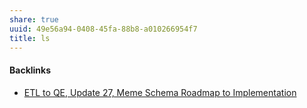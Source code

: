 ```yaml
---
share: true
uuid: 49e56a94-0408-45fa-88b8-a010266954f7
title: ls
---
```

#### Backlinks

* [ETL to QE, Update 27, Meme Schema Roadmap to Implementation](/f0940244-8feb-4c30-99b6-d64f155c0d10)